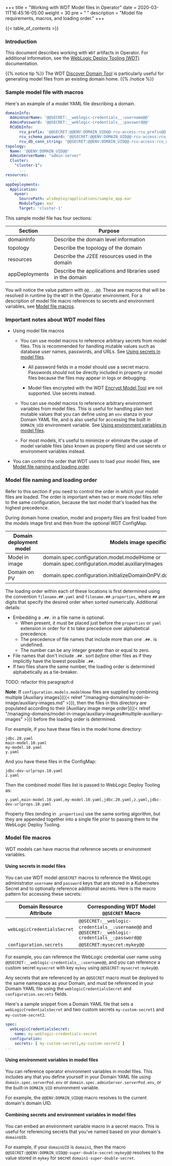 +++
title = "Working with WDT Model files in Operator"
date = 2020-03-11T16:45:16-05:00
weight = 30
pre = "<b> </b>"
description = "Model file requirements, macros, and loading order."
+++

{{< table_of_contents >}}

### Introduction

This document describes working with `WDT` artifacts in Operator. 
For additional information, see the [WebLogic Deploy Tooling (WDT)](https://oracle.github.io/weblogic-deploy-tooling/) documentation.

{{% notice tip %}} The WDT [Discover Domain Tool](https://oracle.github.io/weblogic-deploy-tooling/userguide/tools/discover/) is particularly useful for generating model files from an existing domain home.
{{% /notice %}}

### Sample model file with macros

Here's an example of a model YAML file describing a domain.

```yaml
domainInfo:
  AdminUserName: '@@SECRET:__weblogic-credentials__:username@@'
  AdminPassword: '@@SECRET:__weblogic-credentials__:password@@'
  RCUDbInfo:
      rcu_prefix: '@@SECRET:@@ENV:DOMAIN_UID@@-rcu-access:rcu_prefix@@'
      rcu_schema_password: '@@SECRET:@@ENV:DOMAIN_UID@@-rcu-access:rcu_schema_password@@'
      rcu_db_conn_string: '@@SECRET:@@ENV:DOMAIN_UID@@-rcu-access:rcu_db_conn_string@@'  
topology:
  Name: '@@ENV:DOMAIN_UID@@'
  AdminServerName: "admin-server"
  Cluster:
    "cluster-1":
      ...
resources:
  ...
appDeployments:
  Application:
    myear:
      SourcePath: wlsdeploy/applications/sample_app.ear
      ModuleType: ear
      Target: 'cluster-1'
```

This sample model file has four sections:

| Section    | Purpose                                                    |
|------------|------------------------------------------------------------|
| domainInfo | Describe the domain level information                      |
| topology   | Describe the topology of the domain                        |
| resources  | Describe the J2EE resources used in the domain             |
| appDeployments  | Describe the applications and libraries used in the domain |

You will notice the value pattern with `@@...@@`.  These are macros that will be resolved in runtime by the `WDT` in the Operator environment.
For a description of model file macro references to secrets and environment variables, see [Model file macros](#model-file-macros).

### Important notes about WDT model files

  - Using model file macros

    - You can use model macros to reference arbitrary secrets from model files. This is recommended for handling mutable values such as database user names, passwords, and URLs. See [Using secrets in model files](#using-secrets-in-model-files).

      - All password fields in a model should use a secret macro. Passwords should not be directly included in property or model files because the files may appear in logs or debugging.

      - Model files encrypted with the WDT [Encrypt Model Tool](https://oracle.github.io/weblogic-deploy-tooling/userguide/tools/encrypt/) are not supported. Use secrets instead.

    - You can use model macros to reference arbitrary environment variables from model files. This is useful for handling plain text mutable values that you can define using an `env` stanza in your Domain YAML file, and is also useful for accessing the built in `DOMAIN_UID` environment variable. See [Using environment variables in model files](#using-environment-variables-in-model-files).

    - For most models, it's useful to minimize or eliminate the usage of model variable files (also known as property files) and use secrets or environment variables instead.

- You can control the order that WDT uses to load your model files, see [Model file naming and loading order](#model-file-naming-and-loading-order).

### Model file naming and loading order

Refer to this section if you need to control the order in which your model files are loaded.  The order is important when two or more model files refer to the same configuration, because the last model that's loaded has the highest precedence.

During domain home creation, model and property files are first loaded from the models image first and then from the optional
WDT ConfigMap.

| Domain deployment model | Models image specification                                                                   | Optional WDT ConfigMap  specification     |
|-------------------------|----------------------------------------------------------------------------------------------|-------------------------------------------|
| Model in image          | domain.spec.configuration.model.modelHome or domain.spec.configuration.model.auxiliaryImages | domain.spec.configuration.model.configMap |
| Domain on PV            | domain.spec.configuration.initializeDomainOnPV.domain.domainCreationConfigMap                |                  | Domain on PV            | domain.spec.configuration.initializeDomainOnPV.domain.domainCreationImages                   |                                           |


The loading order within each of these locations is first determined using the convention `filename.##.yaml` and `filename.##.properties`, where `##` are digits that specify the desired order when sorted numerically. Additional details:

 * Embedding a `.##.` in a file name is optional.
   * When present, it must be placed just before the `properties` or `yaml` extension in order for it to take precedence over alphabetical precedence.
   * The precedence of file names that include more than one `.##.` is undefined.
   * The number can be any integer greater than or equal to zero.
 * File names that don't include `.##.` sort _before_ other files as if they implicitly have the lowest possible `.##.`  
 * If two files share the same number, the loading order is determined alphabetically as a tie-breaker.

TODO: refactor this paragraph:d

**Note**: If `configuration.models.modelHome` files are supplied by combining multiple
[Auxiliary images]({{< relref "/managing-domains/model-in-image/auxiliary-images.md" >}}),
then the files in this directory are populated according to their
[Auxiliary image merge order]({{< relref "/managing-domains/model-in-image/auxiliary-images#multiple-auxiliary-images" >}})
before the loading order is determined.

For example, if you have these files in the model home directory:

```
jdbc.20.yaml
main-model.10.yaml
my-model.10.yaml
y.yaml  
```

And you have these files in the ConfigMap:

```
jdbc-dev-urlprops.10.yaml
z.yaml
```

Then the combined model files list is passed to WebLogic Deploy Tooling as:

```
y.yaml,main-model.10.yaml,my-model.10.yaml,jdbc.20.yaml,z.yaml,jdbc-dev-urlprops.10.yaml
```

Property files (ending in `.properties`) use the same sorting algorithm, but they are appended together into a single file prior to passing them to the WebLogic Deploy Tooling.

### Model file macros

WDT models can have macros that reference secrets or environment variables.

#### Using secrets in model files

You can use WDT model `@@SECRET` macros to reference the WebLogic administrator `username` and `password` keys that are stored in a Kubernetes Secret and to optionally reference additional secrets. Here is the macro pattern for accessing these secrets:


  |Domain Resource Attribute|Corresponding WDT Model `@@SECRET` Macro|
  |---------------------|-------------|
  |`webLogicCredentialsSecret`|`@@SECRET:__weblogic-credentials__:username@@` and `@@SECRET:__weblogic-credentials__:password@@`|
  |`configuration.secrets`|`@@SECRET:mysecret:mykey@@`|

For example, you can reference the WebLogic credential user name using `@@SECRET:__weblogic-credentials__:username@@`, and you can reference a custom secret `mysecret` with key `mykey` using `@@SECRET:mysecret:mykey@@`.

Any secrets that are referenced by an `@@SECRET` macro must be deployed to the same namespace as your Domain, and must be referenced in your Domain YAML file using the `weblogicCredentialsSecret` and `configuration.secrets` fields.

Here's a sample snippet from a Domain YAML file that sets a `webLogicCredentialsSecret` and two custom secrets `my-custom-secret1` and `my-custom-secret2`.

  ```yaml
  spec:
    webLogicCredentialsSecret:
      name: my-weblogic-credentials-secret
    configuration:
      secrets: [ my-custom-secret1,my-custom-secret2 ]
  ...
  ```

#### Using environment variables in model files

You can reference operator environment variables in model files. This includes any that you define yourself in your Domain YAML file using `domain.spec.serverPod.env` or `domain.spec.adminServer.serverPod.env`, or the built-in `DOMAIN_UID` environment variable.

For example, the `@@ENV:DOMAIN_UID@@` macro resolves to the current domain's domain UID.

#### Combining secrets and environment variables in model files

You can embed an environment variable macro in a secret macro. This is useful for referencing secrets that you've named based on your domain's `domainUID`.

For example, if your `domainUID` is `domain1`, then the macro `@@SECRET:@@ENV:DOMAIN_UID@@-super-double-secret:mykey@@` resolves to the value stored in `mykey` for secret `domain1-super-double-secret`.
